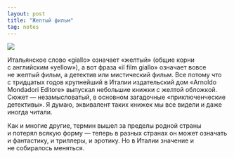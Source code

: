```yaml
---
layout: post
title: "Желтый фильм"
tag: notes
---
```

![](http://freetonik.com/wp-content/uploads/2011/01/figliadisat2.jpg)

Итальянское слово «giallo» означает «желтый» (общие корни с английским «yellow»), а вот фраза «il film giallo» означает вовсе не желтый фильм, а детектив или мистический фильм. Все потому что с тридцатых годов крупнейший в Италии издательский дом «Arnoldo Mondadori Editore» выпускал небольшие книжки с желтой обложкой. Сюжет — незамысловатый, в основном загадочные «приключенческие детективы». Я думаю, эквивалент таких книжек мы все видели и даже иногда читали.

Как и многие другие, термин вышел за пределы родной страны и потерял всякую форму — теперь в разных странах он может означать и фантастику, и триллеры, и эротику. Но в Италии значение и не собиралось меняться.
